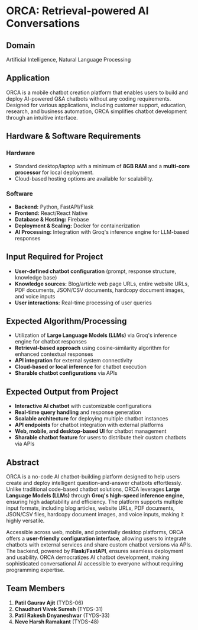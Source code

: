 # ORCA: Retrieval-powered AI Conversations

## Domain
Artificial Intelligence, Natural Language Processing

## Application
ORCA is a mobile chatbot creation platform that enables users to build and deploy AI-powered Q&A chatbots without any coding requirements. Designed for various applications, including customer support, education, research, and business automation, ORCA simplifies chatbot development through an intuitive interface.

## Hardware & Software Requirements

### Hardware
- Standard desktop/laptop with a minimum of **8GB RAM** and a **multi-core processor** for local deployment.
- Cloud-based hosting options are available for scalability.

### Software
- **Backend:** Python, FastAPI/Flask
- **Frontend:** React/React Native
- **Database & Hosting:** Firebase
- **Deployment & Scaling:** Docker for containerization
- **AI Processing:** Integration with Groq's inference engine for LLM-based responses

## Input Required for Project
- **User-defined chatbot configuration** (prompt, response structure, knowledge base)
- **Knowledge sources:** Blog/article web page URLs, entire website URLs, PDF documents, JSON/CSV documents, hardcopy document images, and voice inputs
- **User interactions:** Real-time processing of user queries

## Expected Algorithm/Processing
- Utilization of **Large Language Models (LLMs)** via Groq's inference engine for chatbot responses
- **Retrieval-based approach** using cosine-similarity algorithm for enhanced contextual responses
- **API integration** for external system connectivity
- **Cloud-based or local inference** for chatbot execution
- **Sharable chatbot configurations** via APIs

## Expected Output from Project
- **Interactive AI chatbot** with customizable configurations
- **Real-time query handling** and response generation
- **Scalable architecture** for deploying multiple chatbot instances
- **API endpoints** for chatbot integration with external platforms
- **Web, mobile, and desktop-based UI** for chatbot management
- **Sharable chatbot feature** for users to distribute their custom chatbots via APIs

## Abstract
ORCA is a no-code AI chatbot-building platform designed to help users create and deploy intelligent question-and-answer chatbots effortlessly. Unlike traditional code-based chatbot solutions, ORCA leverages **Large Language Models (LLMs)** through **Groq's high-speed inference engine**, ensuring high adaptability and efficiency. The platform supports multiple input formats, including blog articles, website URLs, PDF documents, JSON/CSV files, hardcopy document images, and voice inputs, making it highly versatile.

Accessible across web, mobile, and potentially desktop platforms, ORCA offers a **user-friendly configuration interface**, allowing users to integrate chatbots with external services and share custom chatbot versions via APIs. The backend, powered by **Flask/FastAPI**, ensures seamless deployment and usability. ORCA democratizes AI chatbot development, making sophisticated conversational AI accessible to everyone without requiring programming expertise.

## Team Members
1. **Patil Gaurav Ajit** (TYDS-06)
2. **Chaudhari Vivek Suresh** (TYDS-31)
3. **Patil Rakesh Dnyaneshwar** (TYDS-33)
4. **Neve Harsh Ramakant** (TYDS-48)
